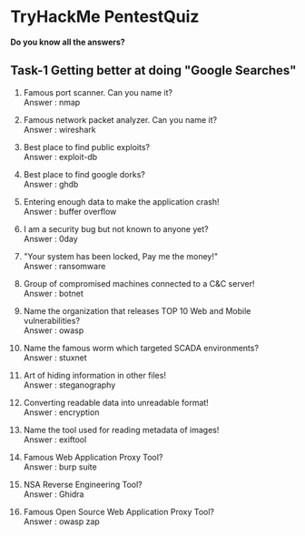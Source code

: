 # TryHackMe PentestQuiz
**Do you know all the answers?**

## Task-1 Getting better at doing "Google Searches"

1. Famous port scanner. Can you name it?<br>
Answer : nmap

2. Famous network packet analyzer. Can you name it?<br>
Answer : wireshark

3. Best place to find public exploits? <br>
Answer : exploit-db

4. Best place to find google dorks?<br>
Answer : ghdb

5. Entering enough data to make the application crash!<br>
Answer : buffer overflow

6. I am a security bug but not known to anyone yet?<br>
Answer : 0day

7. "Your system has been locked, Pay me the money!"<br>
Answer : ransomware

8. Group of compromised machines connected to a C&C server!<br>
Answer : botnet

9. Name the organization that releases TOP 10 Web and Mobile vulnerabilities?<br>
Answer : owasp

10.  Name the famous worm which targeted SCADA environments? <br>
Answer : stuxnet

11. Art of hiding information in other files!<br>
Answer : steganography

12. Converting readable data into unreadable format!<br>
Answer : encryption

13. Name the tool used for reading metadata of images!  <br>
Answer : exiftool

14. Famous Web Application Proxy Tool? <br>
Answer : burp suite

15. NSA Reverse Engineering Tool?<br>
Answer : Ghidra

16. Famous Open Source Web Application Proxy Tool?<br>
Answer : owasp zap	